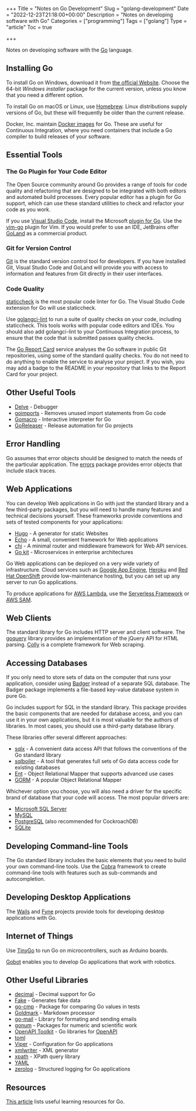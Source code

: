 +++
Title = "Notes on Go Development"
Slug = "golang-development"
Date = "2022-12-23T21:18:00+00:00"
Description = "Notes on developing software with Go"
Categories = ["programming"]
Tags = ["golang"]
Type = "article"
Toc = true

+++

Notes on developing software with the [Go](https://go.dev/) language.

<!--more-->

## Installing Go

To install Go on Windows, download it from [the official Website](https://go.dev/).
Choose the 64-bit _Windows installer_ package for the current version, unless you know
that you need a different option.

To install Go on macOS or Linux, use [Homebrew](http://brew.sh/). Linux distributions supply versions of Go, but these will frequently be older than the current release.

Docker, Inc. maintain [Docker images](https://store.docker.com/images/golang) for Go. These are useful for Continuous Integration, where you need containers that include a Go compiler to build releases of your software.

## Essential Tools

### The Go Plugin for Your Code Editor

The Open Source community around Go provides a range of tools for code quality and
refactoring that are designed to be integrated with both editors and automated build
processes. Every popular editor has a plugin for Go support, which can use these
standard utilities to check and refactor your code as you work.

If you use [Visual Studio Code](https://code.visualstudio.com), install the Microsoft [plugin for Go](https://marketplace.visualstudio.com/items?itemName=ms-vscode.Go). Use the [vim-go](https://github.com/fatih/vim-go) plugin for Vim. If you
would prefer to use an IDE, JetBrains offer [GoLand](https://www.jetbrains.com/go/) as a
commercial product.

### Git for Version Control

[Git](http://git-scm.com/) is the standard version control tool for developers. If you have installed Git, Visual Studio Code and GoLand will provide you with access to
information and features from Git directly in their user interfaces.

### Code Quality

[staticcheck](https://staticcheck.io/) is the most popular code linter for Go. The Visual Studio Code extension for Go will use staticcheck.

Use [golangci-lint](https://golangci-lint.run/) to run a suite of
quality checks on your code, including staticcheck. This tools works with popular code editors and IDEs. You should also add golangci-lint to your Continuous Integration process, to ensure that the code that is submitted passes quality checks.

The [Go Report Card](https://goreportcard.com/) service analyses the Go software in
public Git repositories, using some of the standard quality checks. You do not need to
do anything to enable the service to analyse your project. If you wish, you may add a
badge to the README in your repository that links to the Report Card for your project.

## Other Useful Tools

- [Delve](https://github.com/derekparker/delve) - Debugger
- [goimports](https://godoc.org/golang.org/x/tools/cmd/goimports) - Removes unused import statements from Go code
- [Gomacro](https://github.com/cosmos72/gomacro) - Interactive interpreter for Go
- [GoReleaser](https://goreleaser.com/) - Release automation for Go projects

## Error Handling

Go assumes that error objects should be designed to match the needs of the particular
application. The [errors](https://godoc.org/github.com/pkg/errors) package provides
error objects that include stack traces.

## Web Applications

You can develop Web applications in Go with just the standard library and a few
third-party packages, but you will need to handle many features and technical decisions
yourself. These frameworks provide conventions and sets of tested components for your
applications:

- [Hugo](https://gohugo.io/) - A generator for static Websites
- [Echo](https://echo.labstack.com/) - A small, convenient framework for Web applications
- [chi](https://go-chi.io/) - A minimal router and middleware framework for Web API services.
- [Go kit](https://gokit.io) - Microservices in enterprise architectures

Go Web applications can be deployed on a very wide variety of infrastructure. Cloud
services such as [Google App Engine](https://cloud.google.com/appengine/),
[Heroku](https://www.heroku.com/) and [Red Hat OpenShift](https://www.openshift.com)
provide low-maintenance hosting, but you can set up any server to run Go applications.

To produce applications for [AWS Lambda](https://aws.amazon.com/lambda/), use the [Serverless Framework](https://serverless.com/) or [AWS SAM](https://aws.amazon.com/serverless/sam/).

## Web Clients

The standard library for Go includes HTTP server and client software. The [goquery](https://github.com/puerkitobio/goquery) library provides an implementation
of the jQuery API for HTML parsing. [Colly](http://go-colly.org/) is a complete
framework for Web scraping.

## Accessing Databases

If you only need to store sets of data on the computer that runs your application,
consider using [Badger](https://dgraph.io/badger) instead of a separate SQL database. The Badger package implements a file-based key-value database system in pure Go.

Go includes support for SQL in the standard library. This package provides the basic
components that are needed for database access, and you can use it in your own
applications, but it is most valuable for the authors of libraries. In most cases, you
should use a third-party database library.

These libraries offer several different approaches:

- [sqlx](http://jmoiron.github.io/sqlx/) - A convenient data access API that follows the conventions of the Go standard library
- [sqlboiler](https://github.com/volatiletech/sqlboiler) - A tool that generates full sets of Go data access code for existing databases
- [Ent](https://entgo.io/) - Object Relational Mapper that supports advanced use cases
- [GORM](http://gorm.io/) - A popular Object Relational Mapper

Whichever option you choose, you will also need a driver for the specific brand of
database that your code will access. The most popular drivers are:

- [Microsoft SQL Server](https://github.com/denisenkom/go-mssqldb)
- [MySQL](https://github.com/go-sql-driver/mysql)
- [PostgreSQL](https://github.com/lib/pq) (also recommended for CockroachDB)
- [SQLite](https://mattn.github.io/go-sqlite3/)

## Developing Command-line Tools

The Go standard library includes the basic elements that you need to build your own command-line tools. Use the [Cobra](https://cobra.dev/) framework to create command-line tools with features such as sub-commands and autocompletion.

## Developing Desktop Applications

The [Wails](https://wails.io/) and [Fyne](https://fyne.io) projects provide tools for developing desktop applications with Go.

## Internet of Things

Use [TinyGo](https://tinygo.org/) to run Go on microcontrollers, such as Arduino boards.

[Gobot](http://gobot.io/) enables you to develop Go applications that work with robotics.

## Other Useful Libraries

- [decimal](https://godoc.org/github.com/ericlagergren/decimal) - Decimal support for Go
- [Fake](https://github.com/icrowley/fake) - Generates fake data
- [go-cmp](https://github.com/google/go-cmp) - Package for comparing Go values in tests
- [Goldmark](https://github.com/yuin/goldmark) - Markdown processor
- [go-mail](https://go-mail.dev/) - Library for formating and sending emails
- [gonum](https://www.gonum.org/) - Packages for numeric and scientific work
- [OpenAPI Toolkit](https://github.com/go-openapi) - Go libraries for [OpenAPI](https://www.openapis.org/)
- [toml](https://github.com/BurntSushi/toml)
- [Viper](https://github.com/spf13/viper) - Configuration for Go applications
- [xmlwriter](https://github.com/shabbyrobe/xmlwriter) - XML generator
- [xpath](https://github.com/antchfx/xpath) - XPath query library
- [YAML](https://github.com/go-yaml/yaml)
- [zerolog](https://github.com/rs/zerolog) - Structured logging for Go applications

## Resources

[This article](https://www.stuartellis.name/articles/golang-learning-resources) lists useful learning resources for Go.
